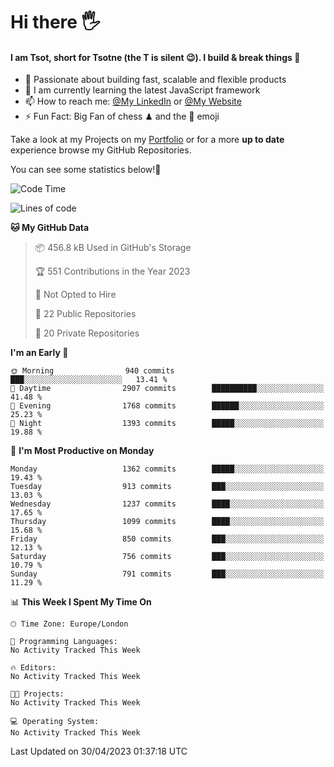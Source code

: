 # Hi there :raised_hand_with_fingers_splayed:
#### I am Tsot, short for Tsotne (the T is silent :wink:). I build & break things :space_invader:
- :telescope: Passionate about building fast, scalable and flexible products
- :seedling: I am currently learning the latest JavaScript framework 
- :mailbox: How to reach me: [@My LinkedIn](https://www.linkedin.com/in/tsotne-gvadzabia/) or [@My Website](https://tsotne.co.uk/contact)
- :zap: Fun Fact: Big Fan of chess ♟ and the 👾 emoji

Take a look at my Projects on my [Portfolio](https://tsotne.co.uk/) or for a more **up to date** experience browse my GitHub Repositories.

You can see some statistics below!:space_invader:
<!--START_SECTION:waka-->
![Code Time](http://img.shields.io/badge/Code%20Time-761%20hrs%202%20mins-blue)

![Lines of code](https://img.shields.io/badge/From%20Hello%20World%20I%27ve%20Written-4.5%20million%20lines%20of%20code-blue)

**🐱 My GitHub Data** 

> 📦 456.8 kB Used in GitHub's Storage 
 > 
> 🏆 551 Contributions in the Year 2023
 > 
> 🚫 Not Opted to Hire
 > 
> 📜 22 Public Repositories 
 > 
> 🔑 20 Private Repositories 
 > 
**I'm an Early 🐤** 

```text
🌞 Morning                940 commits         ███░░░░░░░░░░░░░░░░░░░░░░   13.41 % 
🌆 Daytime                2907 commits        ██████████░░░░░░░░░░░░░░░   41.48 % 
🌃 Evening                1768 commits        ██████░░░░░░░░░░░░░░░░░░░   25.23 % 
🌙 Night                  1393 commits        █████░░░░░░░░░░░░░░░░░░░░   19.88 % 
```
📅 **I'm Most Productive on Monday** 

```text
Monday                   1362 commits        █████░░░░░░░░░░░░░░░░░░░░   19.43 % 
Tuesday                  913 commits         ███░░░░░░░░░░░░░░░░░░░░░░   13.03 % 
Wednesday                1237 commits        ████░░░░░░░░░░░░░░░░░░░░░   17.65 % 
Thursday                 1099 commits        ████░░░░░░░░░░░░░░░░░░░░░   15.68 % 
Friday                   850 commits         ███░░░░░░░░░░░░░░░░░░░░░░   12.13 % 
Saturday                 756 commits         ███░░░░░░░░░░░░░░░░░░░░░░   10.79 % 
Sunday                   791 commits         ███░░░░░░░░░░░░░░░░░░░░░░   11.29 % 
```


📊 **This Week I Spent My Time On** 

```text
🕑︎ Time Zone: Europe/London

💬 Programming Languages: 
No Activity Tracked This Week

🔥 Editors: 
No Activity Tracked This Week

🐱‍💻 Projects: 
No Activity Tracked This Week

💻 Operating System: 
No Activity Tracked This Week
```


 Last Updated on 30/04/2023 01:37:18 UTC
<!--END_SECTION:waka-->
